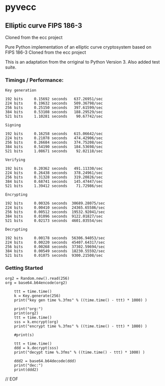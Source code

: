 # pyvecc

## Elliptic curve FIPS 186-3

Cloned from the ecc project

Pure Python implementation of an elliptic curve cryptosystem based on FIPS 186-3
Cloned from the ecc project

This is an adaptation from the orriginal to Python Version 3.
Also added test suite.

### Timings / Performance:

    Key generation

    192 bits     0.15692 seconds   637.26951/sec
    224 bits     0.19632 seconds   509.36798/sec
    256 bits     0.25150 seconds   397.61599/sec
    384 bits     0.53108 seconds   188.29529/sec
    521 bits     1.10281 seconds    90.67742/sec

    Signing

    192 bits     0.16258 seconds   615.06642/sec
    224 bits     0.21078 seconds   474.42906/sec
    256 bits     0.26684 seconds   374.75208/sec
    384 bits     0.54190 seconds   184.53698/sec
    521 bits     1.08671 seconds    92.02118/sec

    Verifying

    192 bits     0.20362 seconds   491.11330/sec
    224 bits     0.26438 seconds   378.24961/sec
    256 bits     0.31328 seconds   319.20826/sec
    384 bits     0.68741 seconds   145.47447/sec
    521 bits     1.39412 seconds    71.72986/sec

    Encrypting

    192 bits     0.00326 seconds  30689.28075/sec
    224 bits     0.00410 seconds  24365.65586/sec
    256 bits     0.00512 seconds  19532.92041/sec
    384 bits     0.01096 seconds  9122.01827/sec
    521 bits     0.02173 seconds  4601.03554/sec

    Decrypting

    192 bits     0.00178 seconds  56306.94053/sec
    224 bits     0.00220 seconds  45407.64317/sec
    256 bits     0.00268 seconds  37302.59694/sec
    384 bits     0.00549 seconds  18230.55592/sec
    521 bits     0.01075 seconds  9300.21508/sec

### Getting Started

    org2 = Random.new().read(256)
    org = base64.b64encode(org2)

        ttt = time.time()
        k = Key.generate(256)
        print("key gen time %.3fms" % ((time.time() - ttt) * 1000) )

        print("org:")
        print(org2)
        ttt = time.time()
        sss = k.encrypt(org)
        print("encrypt time %.3fms" % ((time.time() - ttt) * 1000) )

        #print(s)

        ttt = time.time()
        ddd = k.decrypt(sss)
        print("decypt time %.3fms" % ((time.time() - ttt) * 1000) )

        ddd2 = base64.b64decode(ddd)
        print("dec:")
        print(ddd2)

// EOF

